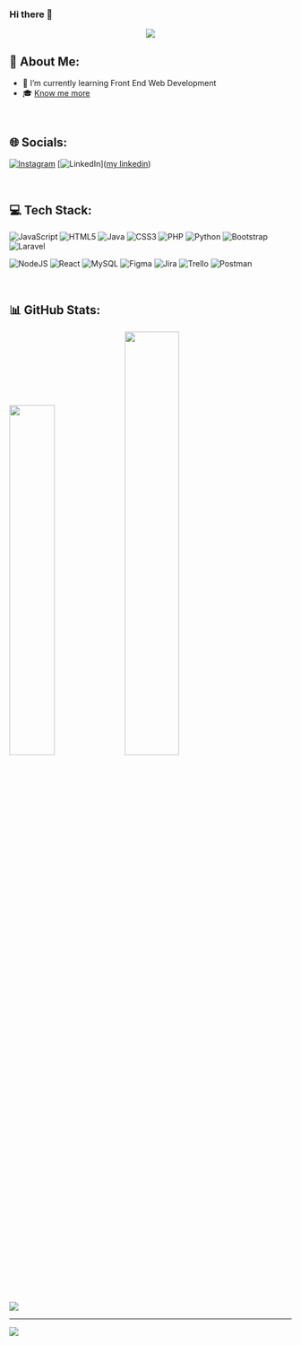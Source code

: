 ### Hi there 👋
<p align="center">
<img src="https://media.tenor.com/P-5iA3Ewu0cAAAAd/totoro.gif">
</p>

## 💫 About Me:

- 🌱 I’m currently learning Front End Web Development
- 🎓 [Know me more](https://AhmadRafif22.github.io)
<br>

## 🌐 Socials:
[![Instagram](https://img.shields.io/badge/Instagram-%23E4405F.svg?logo=Instagram&logoColor=white)](https://instagram.com/rafif_alaudin) [![LinkedIn](https://img.shields.io/badge/LinkedIn-%230077B5.svg?logo=linkedin&logoColor=white)]([my linkedin](https://www.linkedin.com/in/ahmad-rafif-alaudin-10989024a/)) 

<br>

## 💻 Tech Stack:
![JavaScript](https://img.shields.io/badge/javascript-%23323330.svg?style=flat-square&logo=javascript&logoColor=%23F7DF1E) ![HTML5](https://img.shields.io/badge/html5-%23E34F26.svg?style=flat-square&logo=html5&logoColor=white) ![Java](https://img.shields.io/badge/java-%23ED8B00.svg?style=flat-square&logo=java&logoColor=white) ![CSS3](https://img.shields.io/badge/css3-%231572B6.svg?style=flat-square&logo=css3&logoColor=white) ![PHP](https://img.shields.io/badge/php-%23777BB4.svg?style=flat-square&logo=php&logoColor=white) ![Python](https://img.shields.io/badge/python-3670A0?style=flat-square&logo=python&logoColor=ffdd54) ![Bootstrap](https://img.shields.io/badge/bootstrap-%23563D7C.svg?style=flat-square&logo=bootstrap&logoColor=white) ![Laravel](https://img.shields.io/badge/laravel-%23FF2D20.svg?style=flat-square&logo=laravel&logoColor=white) 

![NodeJS](https://img.shields.io/badge/node.js-6DA55F?style=flat-square&logo=node.js&logoColor=white) ![React](https://img.shields.io/badge/react-%2320232a.svg?style=flat-square&logo=react&logoColor=%2361DAFB) ![MySQL](https://img.shields.io/badge/mysql-%2300f.svg?style=flat-square&logo=mysql&logoColor=white) 	![Figma](https://img.shields.io/badge/figma-%23F24E1E.svg?style=flat-square&logo=figma&logoColor=white) ![Jira](https://img.shields.io/badge/jira-%230A0FFF.svg?style=flat-square&logo=jira&logoColor=white) ![Trello](https://img.shields.io/badge/Trello-%23026AA7.svg?style=flat-square&logo=Trello&logoColor=white) ![Postman](https://img.shields.io/badge/Postman-FF6C37?style=flat-square&logo=postman&logoColor=white)

<br>

## 📊 GitHub Stats:

<p align="left">
<img src="https://github-readme-stats.vercel.app/api?username=AhmadRafif22&theme=dark&hide_border=false&include_all_commits=true&count_private=false" width="40%">
<img src="https://github-readme-streak-stats.herokuapp.com/?user=AhmadRafif22&theme=dark&hide_border=false" width="44%">
</p>

![](https://github-readme-stats.vercel.app/api/top-langs/?username=AhmadRafif22&theme=dark&hide_border=false&include_all_commits=true&count_private=false&layout=compact)

---
[![](https://visitcount.itsvg.in/api?id=AhmadRafif22&icon=5&color=0)](https://visitcount.itsvg.in)



